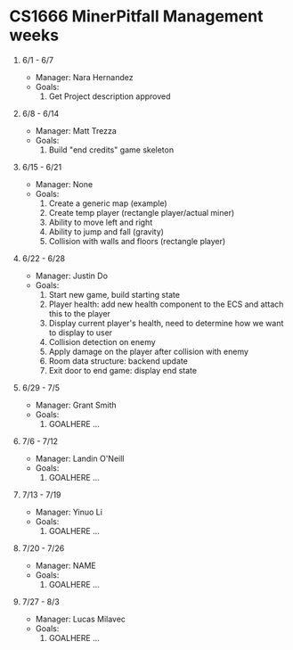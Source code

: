 # CS1666 MinerPitfall Management weeks

1. 6/1 - 6/7
	* Manager: Nara Hernandez
	* Goals:
		1. Get Project description approved

2. 6/8 - 6/14
	* Manager: Matt Trezza
	* Goals:
		1. Build "end credits" game skeleton

3. 6/15 - 6/21
	* Manager: None
	* Goals:
		1. Create a generic map (example)
		2. Create temp player (rectangle player/actual miner)
		3. Ability to move left and right 
		4. Ability to jump and fall (gravity)
		5. Collision with walls and floors (rectangle player)

4. 6/22 - 6/28
	* Manager: Justin Do
	* Goals:
		1. Start new game, build starting state
   		2. Player health: add new health component to the ECS and attach this to the player
 		3. Display current player's health, need to determine how we want to display to user
		4. Collision detection on enemy
   		5. Apply damage on the player after collision with enemy
		6. Room data structure: backend update
		7. Exit door to end game: display end state

5. 6/29 - 7/5
	* Manager: Grant Smith
	* Goals:
		1. GOALHERE
		...

6. 7/6 - 7/12
	* Manager: Landin O'Neill
	* Goals:
		1. GOALHERE
		...

7. 7/13 - 7/19
	* Manager: Yinuo Li
	* Goals:
		1. GOALHERE
		...

8. 7/20 - 7/26
	* Manager: NAME
	* Goals:
		1. GOALHERE
		...

9. 7/27 - 8/3
	* Manager: Lucas Milavec
	* Goals:
		1. GOALHERE
		...


